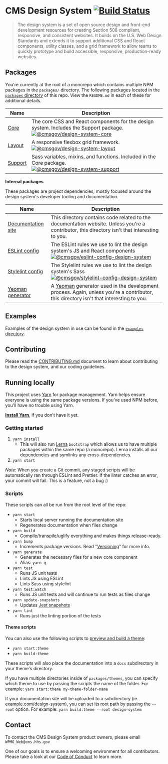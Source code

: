# CMS Design System [![Build Status](https://travis-ci.org/CMSgov/design-system.svg?branch=master)](https://travis-ci.org/CMSgov/design-system)

> The design system is a set of open source design and front-end development resources for creating Section 508 compliant, responsive, and consistent websites. It builds on the U.S. Web Design Standards and extends it to support additional CSS and React components, utility classes, and a grid framework to allow teams to quickly prototype and build accessible, responsive, production-ready websites.

## Packages

You're currently at the root of a monorepo which contains multiple NPM packages in the `packages/` directory. The following packages located in the [`packages` directory](packages/) of this repo. View the `README.md` in each of these for additional details.

| Name | Description |
| ---- | ----------- |
| [Core](packages/core/) | The core CSS and React components for the design system. Includes the Support package. <br> [![@cmsgov/design-system-core](https://img.shields.io/npm/v/@cmsgov/design-system-core.svg?label=@cmsgov%2Fdesign-system-core)](https://www.npmjs.com/package/@cmsgov/design-system-core)
| [Layout](packages/layout/) | A responsive flexbox grid framework. <br> [![@cmsgov/design-system-layout](https://img.shields.io/npm/v/@cmsgov/design-system-layout.svg?label=@cmsgov%2Fdesign-system-layout)](https://www.npmjs.com/package/@cmsgov/design-system-layout)
| [Support](packages/support/) | Sass variables, mixins, and functions. Included in the Core package. <br> [![@cmsgov/design-system-support](https://img.shields.io/npm/v/@cmsgov/design-system-support.svg?label=@cmsgov%2Fdesign-system-support)](https://www.npmjs.com/package/@cmsgov/design-system-support) |

**Internal packages**

These packages are project dependencies, mostly focused around the design system's developer tooling and documentation.

| Name | Description |
| ---- | ----------- |
| [Documentation site](packages/docs/) | This directory contains code related to the documentation website. Unless you're a contributor, this directory isn't that interesting to you. |
| [ESLint config](packages/eslint-config-design-system/) | The ESLint rules we use to lint the design system's JS and React components <br> [![@cmsgov/eslint-config-design-system](https://img.shields.io/npm/v/@cmsgov/eslint-config-design-system.svg?label=@cmsgov%2Feslint-config-design-system)](https://www.npmjs.com/package/@cmsgov/eslint-config-design-system) |
| [Stylelint config](packages/stylelint-config-design-system/) | The Stylelint rules we use to lint the design system's Sass <br> [![@cmsgov/stylelint-config-design-system](https://img.shields.io/npm/v/@cmsgov/stylelint-config-design-system.svg?label=@cmsgov%2Fstylelint-config-design-system)](https://www.npmjs.com/package/@cmsgov/stylelint-config-design-system) |
| [Yeoman generator](packages/generator-cmsgov/) | A [Yeoman](http://yeoman.io/) generator used in the development process. Again, unless you're a contributor, this directory isn't that interesting to you. |

## Examples

Examples of the design system in use can be found in the [`examples` directory](examples/).

## Contributing

Please read the [CONTRIBUTING.md](CONTRIBUTING.md) document to learn about contributing to the design system, and our coding guidelines.

## Running locally

This project uses [Yarn](https://yarnpkg.com/) for package management. Yarn helps ensure everyone is using the same package versions. If you've used NPM before, you'll have no trouble using Yarn.

[**Install Yarn**](https://yarnpkg.com/docs/install), if you don't have it yet.

### Getting started

1. `yarn install`
   * This will also run [Lerna](https://lernajs.io/) `bootstrap` which allows us to have multiple packages within the same repo (a monorepo). Lerna installs all our dependencies and symlinks any cross-dependencies.
1. `yarn start`

_Note_: When you create a Git commit, any staged scripts will be automatically ran through ESLint and Prettier. If the linter catches an error, your commit will fail. This is a feature, not a bug :)

### Scripts

These scripts can all be run from the root level of the repo:

* `yarn start`
  * Starts local server running the documentation site
  * Regenerates documentation when files change
* `yarn build`
  * Compile/transpile/uglify everything and makes things release-ready.
* `yarn bump`
  * Increments package versions. Read "[Versioning](https://github.com/CMSgov/design-system/wiki/Versioning)" for more info.
* `yarn generate`
  * Generates the necessary files for a new core component
  * Alias: `yarn g`
* `yarn test`
  * Runs JS unit tests
  * Lints JS using ESLint
  * Lints Sass using stylelint
* `yarn test:watch`
  * Runs JS unit tests and will continue to run tests as files change
* `yarn update-snapshots`
  * Updates [Jest snapshots](http://facebook.github.io/jest/docs/en/snapshot-testing.html)
* `yarn lint`
  * Runs just the linting portion of the tests

#### Theme scripts

You can also use the following scripts to [preview and build a theme](https://github.com/CMSgov/design-system/wiki/site-packages-and-themes):

* `yarn start:theme`
* `yarn build:theme`

These scripts will also place the documentation into a `docs` subdirectory in your theme's directory.

If you have multiple directories inside of `packages/themes`, you can specify which theme to use by passing the scripts the name of the folder. For example: `yarn start:theme my-theme-folder-name`

If your documentation site will be uploaded to a subdirectory (ie. example.com/design-system), you can set its root path by passing the `--root` option. For example: `yarn build:theme --root design-system`


## Contact

To contact the CMS Design System product owners, please email `WPMG_Web@cms.hhs.gov`

One of our goals is to ensure a welcoming environment for all contributors. Please take a look at our [Code of Conduct](/guides/CODE-OF-CONDUCT.md) to learn more.
